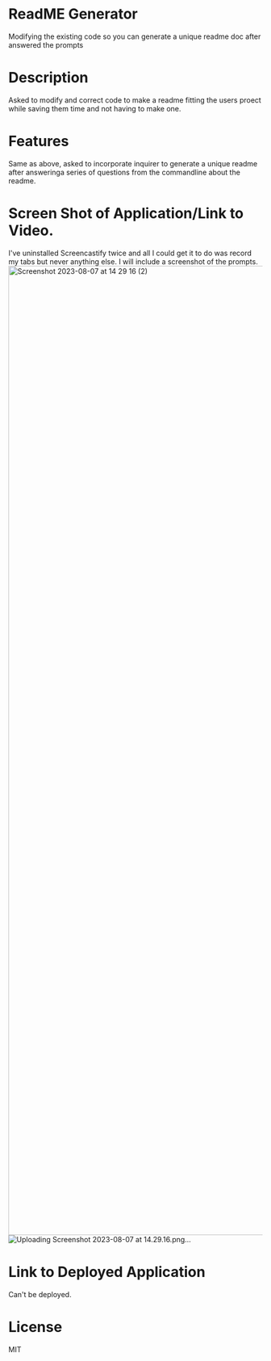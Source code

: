 # ReadME Generator

Modifying the existing code so you can generate a unique readme doc after answered the prompts

# Description

Asked to modify and correct code to make a readme fitting the users proect while saving them time and not having to make one.

# Features

Same as above, asked to incorporate inquirer to generate a unique readme after answeringa series of questions from the commandline about the readme.


# Screen Shot of Application/Link to Video.
I've uninstalled Screencastify twice and all I could get it to do was record my tabs but never anything else. I will include a screenshot of the prompts.
<img width="1920" alt="Screenshot 2023-08-07 at 14 29 16 (2)" src="https://github.com/Kpeterson23/hw9readme/assets/124640874/2bffe687-3553-43cc-a9a1-fff5d4a2f333">
![Uploading Screenshot 2023-08-07 at 14.29.16.png…]()




# Link to Deployed Application

Can't be deployed.

# License

MIT
